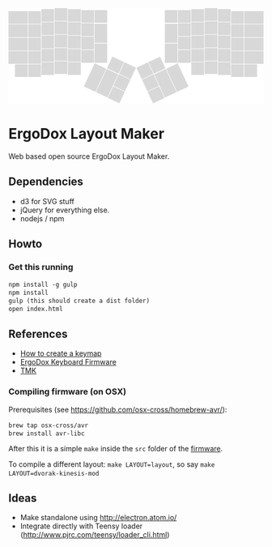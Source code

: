![ergodox](ergodox.png)

# ErgoDox Layout Maker
Web based open source ErgoDox Layout Maker.

## Dependencies

- d3 for SVG stuff
- jQuery for everything else.
- nodejs / npm

## Howto 

### Get this running

    npm install -g gulp
    npm install
    gulp (this should create a dist folder)
    open index.html

## References

- [How to create a keymap](https://github.com/benblazak/ergodox-firmware#create-a-new-keymap)
- [ErgoDox Keyboard Firmware](https://github.com/benblazak/ergodox-firmware)
- [TMK](https://github.com/tenderlove/tmk_keyboard/tree/master/keyboard/ergodox)

### Compiling firmware (on OSX)

Prerequisites (see https://github.com/osx-cross/homebrew-avr/):

    brew tap osx-cross/avr
    brew install avr-libc

After this it is a simple `make` inside the `src` folder of the [firmware](https://github.com/benblazak/ergodox-firmware).

To compile a different layout: `make LAYOUT=layout`, so say `make LAYOUT=dvorak-kinesis-mod`

## Ideas

- Make standalone using http://electron.atom.io/
- Integrate directly with Teensy loader (http://www.pjrc.com/teensy/loader_cli.html)
